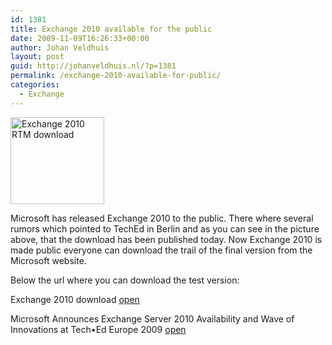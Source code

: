 ```yaml
---
id: 1381
title: Exchange 2010 available for the public
date: 2009-11-09T16:26:33+00:00
author: Johan Veldhuis
layout: post
guid: http://johanveldhuis.nl/?p=1381
permalink: /exchange-2010-available-for-public/
categories:
  - Exchange
---
```

[<img title="Exchange 2010 RTM download" src="https://i2.wp.com/johanveldhuis.nl/wp-content/uploads/2009/11/exchange-150x139.jpg?resize=150%2C139" alt="Exchange 2010 RTM download" width="150" height="139" data-recalc-dims="1" />](https://i2.wp.com/johanveldhuis.nl/wp-content/uploads/2009/11/exchange.jpg)

Microsoft has released Exchange 2010 to the public. There where several rumors which pointed to TechEd in Berlin and as you can see in the picture above, that the download has been published today. Now Exchange 2010 is made public everyone can download the trail of the final version from the Microsoft website.

Below the url where you can download the test version:

Exchange 2010 download <a href="http://www.microsoft.com/downloads/details.aspx?displaylang=en&FamilyID=05741f65-2a7b-4070-879f-d74208d6171d#tm" target="_blank">open</a>
  
Microsoft Announces Exchange Server 2010 Availability and Wave of Innovations at Tech•Ed Europe 2009 <a href="http://www.microsoft.com/presspass/press/2009/nov09/11-09techedeurope09pr.mspx" target="_blank">open</a>